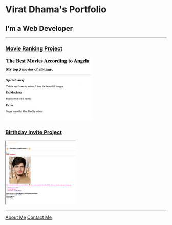 <!DOCTYPE html>
<html lang="en">

<head>
  <meta charset="UTF-8">
  <title>Virat Dhama</title>
</head>

<body>
  <h1>Virat Dhama's Portfolio</h1>
  <h2>I'm a Web Developer</h2>
  <hr />
  <h3><a href="./public/movie-ranking.html">Movie Ranking Project</a></h3>
  <img src="./assets/images/movie-ranking.png" height="200" alt="movie ranking project preview"/>
  <h3><a href="http://127.0.0.1:3000/public/Birtday Invitation">Birthday Invite Project</a></h3>
  <img src="./assets/images/sv.png" height="200" alt="birthday invite project preview"/>
  <hr />
  <a href="./public/about.html">About Me</a>
  <a href="./public/contact.html">Contact Me</a>
</body>

</html>
